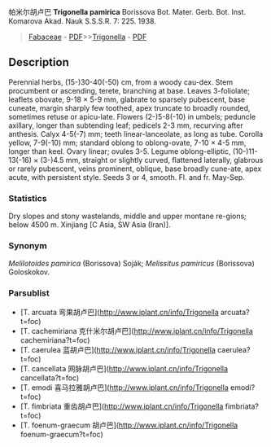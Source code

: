 帕米尔胡卢巴 **Trigonella pamirica** Borissova Bot. Mater. Gerb. Bot. Inst. Komarova Akad. Nauk S.S.S.R. 7: 225. 1938.

> [Fabaceae](http://www.iplant.cn/info/Fabaceae?t=foc) - [PDF](http://www.iplant.cn/foc/pdf/Fabaceae.pdf)>>[Trigonella](http://www.iplant.cn/info/Trigonella?t=foc) - [PDF](http://www.iplant.cn/foc/pdf/Trigonella.pdf)

## Description

Perennial herbs, (15-)30-40(-50) cm, from a woody cau-dex. Stem procumbent or ascending, terete, branching at base. Leaves 3-foliolate; leaflets obovate, 9-18 × 5-9 mm, glabrate to sparsely pubescent, base cuneate, margin sharply few toothed, apex truncate to broadly rounded, sometimes retuse or apicu-late. Flowers (2-)5-8(-10) in umbels; peduncle axillary, longer than subtending leaf; pedicels 2-3 mm, recurving after anthesis. Calyx 4-5(-7) mm; teeth linear-lanceolate, as long as tube. Corolla yellow, 7-9(-10) mm; standard oblong to oblong-ovate, 7-10 × 4-5 mm, longer than keel. Ovary linear; ovules 3-5. Legume oblong-elliptic, (10-)11-13(-16) × (3-)4.5 mm, straight or slightly curved, flattened laterally, glabrous or rarely pubescent, veins prominent, oblique, base broadly cune-ate, apex acute, with persistent style. Seeds 3 or 4, smooth. Fl. and fr. May-Sep.

### Statistics
Dry slopes and stony wastelands, middle and upper montane re-gions; below 4500 m. Xinjiang [C Asia, SW Asia (Iran)].

### Synonym
*Melilotoides pamirica* (Borissova) Soják; *Melissitus pamiricus* (Borissova) Goloskokov.

### Parsublist

* [T.  arcuata  弯果胡卢巴](http://www.iplant.cn/info/Trigonella arcuata?t=foc)
* [T.  cachemiriana  克什米尔胡卢巴](http://www.iplant.cn/info/Trigonella cachemiriana?t=foc)
* [T.  caerulea  蓝胡卢巴](http://www.iplant.cn/info/Trigonella caerulea?t=foc)
* [T.  cancellata  网脉胡卢巴](http://www.iplant.cn/info/Trigonella cancellata?t=foc)
* [T.  emodi  喜马拉雅胡卢巴](http://www.iplant.cn/info/Trigonella emodi?t=foc)
* [T.  fimbriata  重齿胡卢巴](http://www.iplant.cn/info/Trigonella fimbriata?t=foc)
* [T.  foenum-graecum  胡卢巴](http://www.iplant.cn/info/Trigonella foenum-graecum?t=foc)
